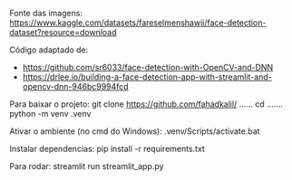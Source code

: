 Fonte das imagens: https://www.kaggle.com/datasets/fareselmenshawii/face-detection-dataset?resource=download

Código adaptado de:
 - https://github.com/sr6033/face-detection-with-OpenCV-and-DNN
 - https://drlee.io/building-a-face-detection-app-with-streamlit-and-opencv-dnn-946bc9994fcd


Para baixar o projeto:
        git clone https://github.com/fahadkalil/ ......
        cd .......
        python -m venv .venv

Ativar o ambiente (no cmd do Windows):
        .venv/Scripts/activate.bat

Instalar dependencias:
        pip install -r requirements.txt

Para rodar:
        streamlit run streamlit_app.py
